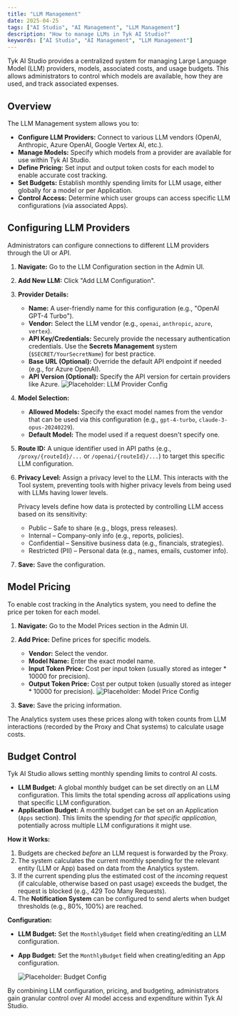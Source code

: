 ```yaml
---
title: "LLM Management"
date: 2025-04-25
tags: ["AI Studio", "AI Management", "LLM Management"]
description: "How to manage LLMs in Tyk AI Studio?"
keywords: ["AI Studio", "AI Management", "LLM Management"]
---
```


Tyk AI Studio provides a centralized system for managing Large Language Model (LLM) providers, models, associated costs, and usage budgets. This allows administrators to control which models are available, how they are used, and track associated expenses.

## Overview

The LLM Management system allows you to:

*   **Configure LLM Providers:** Connect to various LLM vendors (OpenAI, Anthropic, Azure OpenAI, Google Vertex AI, etc.).
*   **Manage Models:** Specify which models from a provider are available for use within Tyk AI Studio.
*   **Define Pricing:** Set input and output token costs for each model to enable accurate cost tracking.
*   **Set Budgets:** Establish monthly spending limits for LLM usage, either globally for a model or per Application.
*   **Control Access:** Determine which user groups can access specific LLM configurations (via associated Apps).

## Configuring LLM Providers

Administrators can configure connections to different LLM providers through the UI or API.

1.  **Navigate:** Go to the LLM Configuration section in the Admin UI.
2.  **Add New LLM:** Click "Add LLM Configuration".
3.  **Provider Details:**
    *   **Name:** A user-friendly name for this configuration (e.g., "OpenAI GPT-4 Turbo").
    *   **Vendor:** Select the LLM vendor (e.g., `openai`, `anthropic`, `azure`, `vertex`).
    *   **API Key/Credentials:** Securely provide the necessary authentication credentials. Use the **Secrets Management** system (`$SECRET/YourSecretName`) for best practice.
    *   **Base URL (Optional):** Override the default API endpoint if needed (e.g., for Azure OpenAI).
    *   **API Version (Optional):** Specify the API version for certain providers like Azure.
    ![Placeholder: LLM Provider Config](https://placehold.co/600x400?text=LLM+Provider+Config)

4.  **Model Selection:**
    *   **Allowed Models:** Specify the exact model names from the vendor that can be used via this configuration (e.g., `gpt-4-turbo`, `claude-3-opus-20240229`).
    *   **Default Model:** The model used if a request doesn't specify one.

5.  **Route ID:** A unique identifier used in API paths (e.g., `/proxy/{routeId}/...` or `/openai/{routeId}/...`) to target this specific LLM configuration.

6.  **Privacy Level:** Assign a privacy level to the LLM. This interacts with the Tool system, preventing tools with higher privacy levels from being used with LLMs having lower levels.

    Privacy levels define how data is protected by controlling LLM access based on its sensitivity:
    - Public – Safe to share (e.g., blogs, press releases).
    - Internal – Company-only info (e.g., reports, policies).
    - Confidential – Sensitive business data (e.g., financials, strategies).
    - Restricted (PII) – Personal data (e.g., names, emails, customer info).

7.  **Save:** Save the configuration.

## Model Pricing

To enable cost tracking in the Analytics system, you need to define the price per token for each model.

1.  **Navigate:** Go to the Model Prices section in the Admin UI.
2.  **Add Price:** Define prices for specific models.
    *   **Vendor:** Select the vendor.
    *   **Model Name:** Enter the exact model name.
    *   **Input Token Price:** Cost per input token (usually stored as integer * 10000 for precision).
    *   **Output Token Price:** Cost per output token (usually stored as integer * 10000 for precision).
    ![Placeholder: Model Price Config](https://placehold.co/600x400?text=Model+Price+Config)

3.  **Save:** Save the pricing information.

The Analytics system uses these prices along with token counts from LLM interactions (recorded by the Proxy and Chat systems) to calculate usage costs.

## Budget Control

Tyk AI Studio allows setting monthly spending limits to control AI costs.

*   **LLM Budget:** A global monthly budget can be set directly on an LLM configuration. This limits the total spending across *all* applications using that specific LLM configuration.
*   **Application Budget:** A monthly budget can be set on an Application (`Apps` section). This limits the spending *for that specific application*, potentially across multiple LLM configurations it might use.

**How it Works:**

1.  Budgets are checked *before* an LLM request is forwarded by the Proxy.
2.  The system calculates the current monthly spending for the relevant entity (LLM or App) based on data from the Analytics system.
3.  If the current spending plus the estimated cost of the *incoming* request (if calculable, otherwise based on past usage) exceeds the budget, the request is blocked (e.g., 429 Too Many Requests).
4.  The **Notification System** can be configured to send alerts when budget thresholds (e.g., 80%, 100%) are reached.

**Configuration:**

*   **LLM Budget:** Set the `MonthlyBudget` field when creating/editing an LLM configuration.
*   **App Budget:** Set the `MonthlyBudget` field when creating/editing an App configuration.

    ![Placeholder: Budget Config](https://placehold.co/600x400?text=Budget+Config)

By combining LLM configuration, pricing, and budgeting, administrators gain granular control over AI model access and expenditure within Tyk AI Studio.
